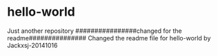 hello-world
===========

Just another repository
################changed for the readme###############
Changed the readme file for hello-world by Jackxsj-20141016
